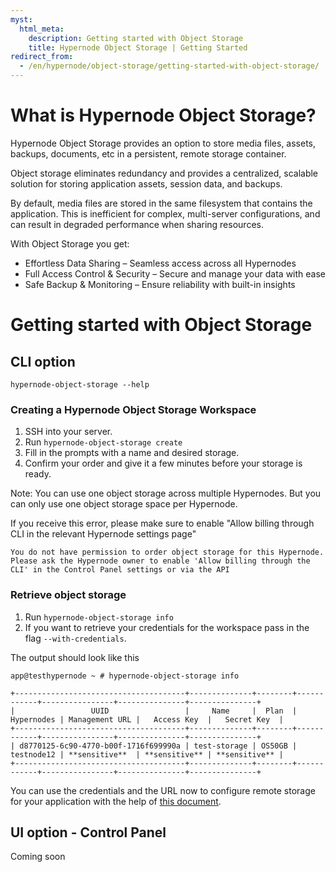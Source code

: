 ```yaml
---
myst:
  html_meta:
    description: Getting started with Object Storage
    title: Hypernode Object Storage | Getting Started
redirect_from:
  - /en/hypernode/object-storage/getting-started-with-object-storage/
---
```


# What is Hypernode Object Storage?

Hypernode Object Storage provides an option to store media files, assets, backups, documents, etc in a persistent, remote storage container.

Object storage eliminates redundancy and provides a centralized, scalable solution for storing application assets, session data, and backups.

By default, media files are stored in the same filesystem that contains the application. This is inefficient for complex, multi-server configurations, and can result in degraded performance when sharing resources.

With Object Storage you get:

- Effortless Data Sharing – Seamless access across all Hypernodes
- Full Access Control & Security – Secure and manage your data with ease
- Safe Backup & Monitoring – Ensure reliability with built-in insights

# Getting started with Object Storage

## CLI option

```console
hypernode-object-storage --help
```

### Creating a Hypernode Object Storage Workspace

1. SSH into your server.
1. Run `hypernode-object-storage create`
1. Fill in the prompts with a name and desired storage.
1. Confirm your order and give it a few minutes before your storage is ready.

Note: You can use one object storage across multiple Hypernodes. But you can only use one object storage space per Hypernode.

If you receive this error, please make sure to enable "Allow billing through CLI in the relevant Hypernode settings page"

```
You do not have permission to order object storage for this Hypernode. Please ask the Hypernode owner to enable 'Allow billing through the CLI' in the Control Panel settings or via the API
```

### Retrieve object storage

1. Run `hypernode-object-storage info`
1. If you want to retrieve your credentials for the workspace pass in the flag `--with-credentials`.

The output should look like this

```console
app@testhypernode ~ # hypernode-object-storage info

+--------------------------------------+--------------+--------+------------+----------------+---------------+---------------+
|                 UUID                 |     Name     |  Plan  | Hypernodes | Management URL |   Access Key  |   Secret Key  |
+--------------------------------------+--------------+--------+------------+----------------+---------------+---------------+
| d8770125-6c90-4770-b00f-1716f699990a | test-storage | OS50GB | testnode12 | **sensitive**  | **sensitive** | **sensitive** |
+--------------------------------------+--------------+--------+------------+----------------+---------------+---------------+
```

You can use the credentials and the URL now to configure remote storage for your application with the help of [this document](../../ecommerce-applications/magento-2/how-to-configure-remote-storage-for-magento-2-x.md).

## UI option - Control Panel

Coming soon

